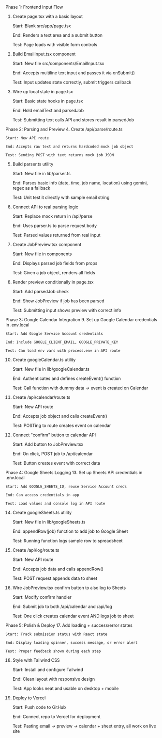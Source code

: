 Phase 1: Frontend Input Flow
1. Create page.tsx with a basic layout

    Start: Blank src/app/page.tsx

    End: Renders a text area and a submit button

    Test: Page loads with visible form controls

2. Build EmailInput.tsx component

    Start: New file src/components/EmailInput.tsx

    End: Accepts multiline text input and passes it via onSubmit()

    Test: Input updates state correctly, submit triggers callback

3. Wire up local state in page.tsx

    Start: Basic state hooks in page.tsx

    End: Hold emailText and parsedJob

    Test: Submitting text calls API and stores result in parsedJob

Phase 2: Parsing and Preview
4. Create /api/parse/route.ts

    Start: New API route

    End: Accepts raw text and returns hardcoded mock job object

    Test: Sending POST with text returns mock job JSON

5. Build parser.ts utility

    Start: New file in lib/parser.ts

    End: Parses basic info (date, time, job name, location) using gemini, regex as a fallback

    Test: Unit test it directly with sample email string

6. Connect API to real parsing logic

    Start: Replace mock return in /api/parse

    End: Uses parser.ts to parse request body

    Test: Parsed values returned from real input

7. Create JobPreview.tsx component

    Start: New file in components

    End: Displays parsed job fields from props

    Test: Given a job object, renders all fields

8. Render preview conditionally in page.tsx

    Start: Add parsedJob check

    End: Show JobPreview if job has been parsed

    Test: Submitting input shows preview with correct info

Phase 3: Google Calendar Integration
9. Set up Google Calendar credentials in .env.local

    Start: Add Google Service Account credentials

    End: Include GOOGLE_CLIENT_EMAIL, GOOGLE_PRIVATE_KEY

    Test: Can load env vars with process.env in API route

10. Create googleCalendar.ts utility

    Start: New file in lib/googleCalendar.ts

    End: Authenticates and defines createEvent() function

    Test: Call function with dummy data → event is created on Calendar

11. Create /api/calendar/route.ts

    Start: New API route

    End: Accepts job object and calls createEvent()

    Test: POSTing to route creates event on calendar

12. Connect "confirm" button to calendar API

    Start: Add button to JobPreview.tsx

    End: On click, POST job to /api/calendar

    Test: Button creates event with correct data

Phase 4: Google Sheets Logging
13. Set up Sheets API credentials in .env.local

    Start: Add GOOGLE_SHEETS_ID, reuse Service Account creds

    End: Can access credentials in app

    Test: Load values and console log in API route

14. Create googleSheets.ts utility

    Start: New file in lib/googleSheets.ts

    End: appendRow(job) function to add job to Google Sheet

    Test: Running function logs sample row to spreadsheet

15. Create /api/log/route.ts

    Start: New API route

    End: Accepts job data and calls appendRow()

    Test: POST request appends data to sheet

16. Wire JobPreview.tsx confirm button to also log to Sheets

    Start: Modify confirm handler

    End: Submit job to both /api/calendar and /api/log

    Test: One click creates calendar event AND logs job to sheet

Phase 5: Polish & Deploy
17. Add loading + success/error states

    Start: Track submission status with React state

    End: Display loading spinner, success message, or error alert

    Test: Proper feedback shown during each step

18. Style with Tailwind CSS

    Start: Install and configure Tailwind

    End: Clean layout with responsive design

    Test: App looks neat and usable on desktop + mobile

19. Deploy to Vercel

    Start: Push code to GitHub

    End: Connect repo to Vercel for deployment

    Test: Pasting email → preview → calendar + sheet entry, all work on live site